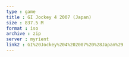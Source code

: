 ```yaml
---
type : game
title : GI Jockey 4 2007 (Japan)
size : 837.5 M
format : iso
archive : zip
server : myrient
link2 : GI%20Jockey%204%202007%20%28Japan%29
---
```

